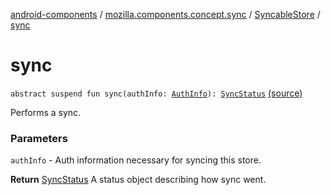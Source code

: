 [android-components](../../index.md) / [mozilla.components.concept.sync](../index.md) / [SyncableStore](index.md) / [sync](./sync.md)

# sync

`abstract suspend fun sync(authInfo: `[`AuthInfo`](../-auth-info/index.md)`): `[`SyncStatus`](../-sync-status/index.md) [(source)](https://github.com/mozilla-mobile/android-components/blob/master/components/concept/sync/src/main/java/mozilla/components/concept/sync/Sync.kt#L35)

Performs a sync.

### Parameters

`authInfo` - Auth information necessary for syncing this store.

**Return**
[SyncStatus](../-sync-status/index.md) A status object describing how sync went.

